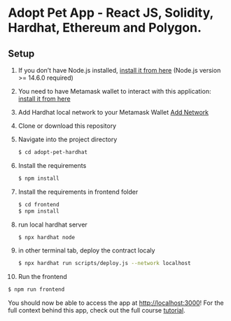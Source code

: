 # Adopt Pet App - React JS, Solidity, Hardhat, Ethereum and Polygon.

## Setup

1. If you don’t have Node.js installed, [install it from here](https://nodejs.org/en/) (Node.js version >= 14.6.0 required)

2. You need to have Metamask wallet to interact with this application: [install it from here](https://metamask.io/download/)

3. Add Hardhat local network to your Metamask Wallet [Add Network](https://medium.com/@kaishinaw/connecting-metamask-with-a-local-hardhat-network-7d8cea604dc6)

4. Clone or download this repository

5. Navigate into the project directory

   ```bash
   $ cd adopt-pet-hardhat
   ```

6. Install the requirements

   ```bash
   $ npm install
   ```

7. Install the requirements in frontend folder

   ```bash
   $ cd frontend
   $ npm install
   ```

8. run local hardhat server

   ```bash
   $ npx hardhat node
   ```
 
9. in other terminal tab, deploy the contract localy

   ```bash
   $ npx hardhat run scripts/deploy.js --network localhost
   ```

10. Run the frontend

   ```bash
   $ npm run frontend
   ```

You should now be able to access the app at [http://localhost:3000](http://localhost:3000)! For the full context behind this app, check out the full course [tutorial](https://academy.eincode.com/courses/nft-marketplace-in-react-js-next-typescript-full-guide).
